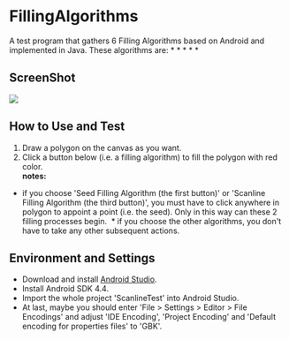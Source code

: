 # FillingAlgorithms
A test program that gathers 6 Filling Algorithms based on Android and implemented in Java. These algorithms are:
* 
* 
* 
* 
* 

## ScreenShot
![](http://yaochenkun.cn/wordpress/wp-content/uploads/2017/01/Screenshot_2017-01-25-15-39-18.png)

## How to Use and Test
1. Draw a polygon on the canvas as you want.
2. Click a button below (i.e. a filling algorithm) to fill the polygon with red color.<br>
   __notes:__ 
  * if you choose 'Seed Filling Algorithm (the first button)' or 'Scanline Filling Algorithm (the third button)', you must have to click anywhere in polygon to appoint a point (i.e. the seed). Only in this way can these 2 filling processes begin.
  * if you choose the other algorithms, you don't have to take any other subsequent actions.

## Environment and Settings
* Download and install [Android Studio](http://www.android-studio.org/index.php/component/content/category/88-download).
* Install Android SDK 4.4.
* Import the whole project 'ScanlineTest' into Android Studio.
* At last, maybe you should enter 'File > Settings > Editor > File Encodings' and adjust 'IDE Encoding', 'Project Encoding' and 'Default encoding for properties files' to 'GBK'. 

